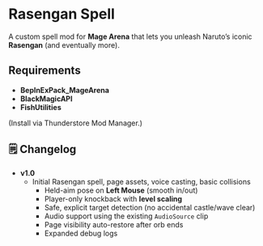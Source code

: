 ﻿# Rasengan Spell

A custom spell mod for **Mage Arena** that lets you unleash Naruto’s iconic **Rasengan** (and eventually more).

## Requirements
- **BepInExPack_MageArena**
- **BlackMagicAPI**
- **FishUtilities**

(Install via Thunderstore Mod Manager.)

## 🗒 Changelog
- **v1.0**
    - Initial Rasengan spell, page assets, voice casting, basic collisions
      - Held-aim pose on **Left Mouse** (smooth in/out)
      - Player-only knockback with **level scaling**
      - Safe, explicit target detection (no accidental castle/wave clear)
      - Audio support using the existing `AudioSource` clip
      - Page visibility auto-restore after orb ends
      - Expanded debug logs
